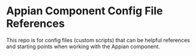 # Appian Component Config File References

This repo is for config files (custom scripts) that can be helpful references and starting points when working with the Appian component.

